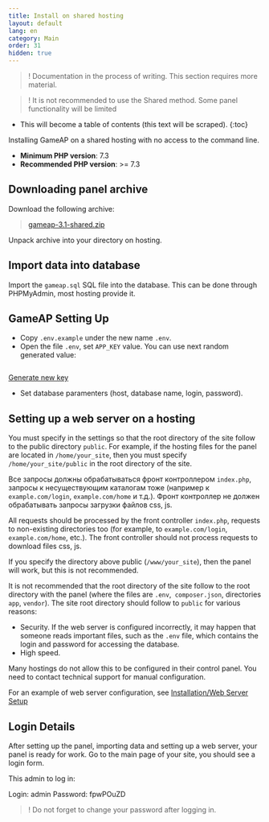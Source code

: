 ```yaml
---
title: Install on shared hosting
layout: default
lang: en
category: Main
order: 31
hidden: true
---
```


>! Documentation in the process of writing. This section requires more material.

>! It is not recommended to use the Shared method. Some panel functionality will be limited

* This will become a table of contents (this text will be scraped).
{:toc}

Installing GameAP on a shared hosting with no access to the command line.

* **Minimum PHP version**: 7.3
* **Recommended PHP version**: >= 7.3

## Downloading panel archive

Download the following archive:
> [gameap-3.1-shared.zip](https://packages.gameap.com/gameap/gameap-3.1-shared.zip)

Unpack archive into your directory on hosting.

## Import data into database

Import the `gameap.sql` SQL file into the database. This can be done through PHPMyAdmin, most hosting provide it.

## GameAP Setting Up

* Copy `.env.example` under the new name `.env`.
* Open the file `.env`, set `APP_KEY` value. You can use next random generated value:

<pre id="app-key"></pre>

<a href="#" onclick="generateAndPrintKey(); return false;">Generate new key</a>

<script>
function randomKey(length) {
   var result           = '';
   var characters       = 'ABCDEFGHIJKLMNOPQRSTUVWXYZabcdefghijklmnopqrstuvwxyz0123456789\\/!@#$%^&*()_-+=';
   var charactersLength = characters.length;
   for ( var i = 0; i < length; i++ ) {
      result += characters.charAt(Math.floor(Math.random() * charactersLength));
   }
   return result;
}

function generateAndPrintKey() {
    document.getElementById('app-key').innerHTML = "base64:" + btoa(randomKey(32));
}

generateAndPrintKey();

</script>

* Set database paramenters (host, database name, login, password).

## Setting up a web server on a hosting

You must specify in the settings so that the root directory of the site follow to the public directory `public`. For example, if the hosting files for the panel are located in `/home/your_site`, then you must specify `/home/your_site/public` in the root directory of the site.

Все запросы должны обрабатываться фронт контроллером `index.php`, запросы к несуществующим каталогам тоже (например к `example.com/login`, `example.com/home` и т.д.). Фронт контроллер не должен обрабатывать запросы загрузки файлов css, js.

All requests should be processed by the front controller `index.php`, requests to non-existing directories too (for example, to `example.com/login`, `example.com/home`, etc.). The front controller should not process requests to download files css, js.

If you specify the directory above public (`/www/your_site`), then the panel will work, but this is not recommended.

It is not recommended that the root directory of the site follow to the root directory with the panel (where the files are `.env`,` composer.json`, directories `app`, `vendor`). The site root directory should follow to `public` for various reasons:

* Security. If the web server is configured incorrectly, it may happen that someone reads important files, such as the `.env` file, which contains the login and password for accessing the database.
* High speed.

Many hostings do not allow this to be configured in their control panel. You need to contact technical support for manual configuration.

For an example of web server configuration, see [Installation/Web Server Setup](/en/install.html#web-server-setup)

## Login Details

After setting up the panel, importing data and setting up a web server, your panel is ready for work. Go to the main page of your site, you should see a login form.

This admin to log in:

Login: admin
Password: fpwPOuZD

> ! Do not forget to change your password after logging in.
